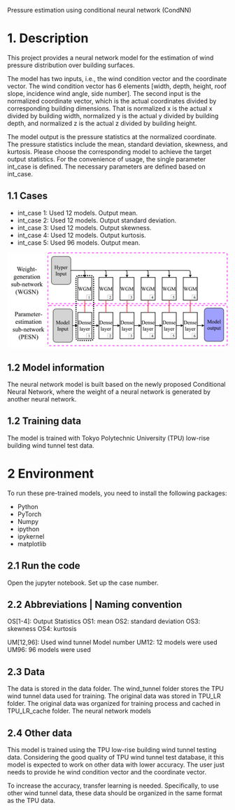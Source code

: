 Pressure estimation using conditional neural network (CondNN)

# 1. Description 

This project provides a neural network model for the estimation of wind pressure distribution over building surfaces. 

The model has two inputs, i.e., the wind condition vector and the coordinate vector. The wind condition vector has 6 elements [width, depth, height, roof slope, incidence wind angle, side number]. The second input is the normalized coordinate vector, which is the actual coordinates divided by corresponding building dimensions. That is normalized x is the actual x divided by building width, normalized y is the actual y divided by building depth, and normalized z is the actual z divided by building height.

The model output is the pressure statistics at the normalized coordinate. The pressure statistics include the mean, standard deviation, skewness, and kurtosis. Please choose the corresponding model to achieve the target output statistics. For the convenience of usage, the single parameter int_case is defined. The necessary parameters are defined based on int_case. 

## 1.1 Cases
* int_case 1: Used 12 models. Output mean.
* int_case 2: Used 12 models. Output standard deviation.
* int_case 3: Used 12 models. Output skewness.
* int_case 4: Used 12 models. Output kurtosis.
* int_case 5: Used 96 models. Output mean.


![CondNN](figures/architecture/CondNN_architecture.png)

## 1.2 Model information 
The neural network model is built based on the newly proposed Conditional Neural Network, where the weight of a neural network is generated by another neural network. 


## 1.2 Training data
The model is trained with Tokyo Polytechnic University (TPU) low-rise building wind tunnel test data.

# 2 Environment
To run these pre-trained models, you need to install the following packages:
- Python
- PyTorch
- Numpy
- ipython
- ipykernel
- matplotlib

## 2.1 Run the code
Open the jupyter notebook. Set up the case number.

## 2.2 Abbreviations | Naming convention

OS[1-4]: Output Statistics 
    OS1: mean
    OS2: standard deviation
    OS3: skewness
    OS4: kurtosis

UM[12,96]: Used wind tunnel Model number
    UM12: 12 models were used
    UM96: 96 models were used

## 2.3 Data
The data is stored in the data folder. The wind_tunnel folder stores the TPU wind tunnel data used for training. The original data was stored in TPU_LR folder. The original data was organized for training process and cached in TPU_LR_cache folder. The neural network models 

## 2.4 Other data
This model is trained using the TPU low-rise building wind tunnel testing data. Considering the good quality of TPU wind tunnel test database, it this model is expected to work on other data with lower accuracy. The user just needs to provide he wind condition vector and the coordinate vector.

To increase the accuracy, transfer learning is needed. Specifically, to use other wind tunnel data, these data should be organized in the same format as the TPU data. 

